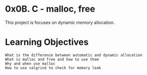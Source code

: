 # 0x0B. C - malloc, free
This project is focuses on dynamic memory allocation.

# Learning Objectives
    What is the difference between automatic and dynamic allocation
    What is malloc and free and how to use them
    Why and when use malloc
    How to use valgrind to check for memory leak
